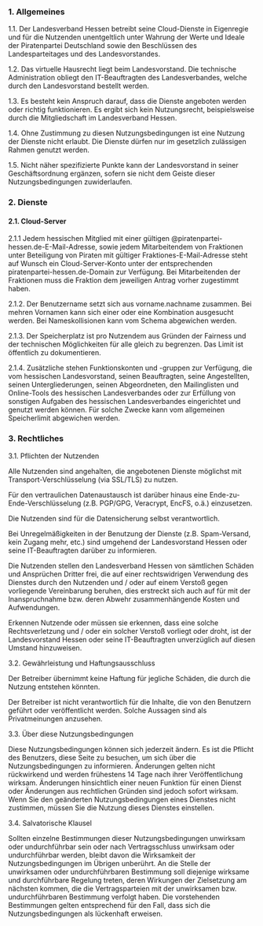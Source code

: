 ### 1. Allgemeines

1.1. Der Landesverband Hessen betreibt seine Cloud-Dienste in Eigenregie und für die Nutzenden unentgeltlich unter Wahrung der Werte und Ideale der Piratenpartei Deutschland sowie den Beschlüssen des Landesparteitages und des Landesvorstandes.

1.2. Das virtuelle Hausrecht liegt beim Landesvorstand. Die technische Administration obliegt den IT-Beauftragten des Landesverbandes, welche durch den Landesvorstand bestellt werden.

1.3. Es besteht kein Anspruch darauf, dass die Dienste angeboten werden oder richtig funktionieren. Es ergibt sich kein Nutzungsrecht, beispielsweise durch die Mitgliedschaft im Landesverband Hessen.

1.4. Ohne Zustimmung zu diesen Nutzungsbedingungen ist eine Nutzung der Dienste nicht erlaubt. Die Dienste dürfen nur im gesetzlich zulässigen Rahmen genutzt werden.

1.5. Nicht näher spezifizierte Punkte kann der Landesvorstand in seiner Geschäftsordnung ergänzen, sofern sie nicht dem Geiste dieser Nutzungsbedingungen zuwiderlaufen.
 
### 2. Dienste
 
#### 2.1. Cloud-Server
 
2.1.1 Jedem hessischen Mitglied mit einer gültigen @piratenpartei-hessen.de-E-Mail-Adresse, sowie jedem Mitarbeitendem von Fraktionen unter Beteiligung von Piraten mit gültiger Fraktiones-E-Mail-Adresse steht auf Wunsch ein Cloud-Server-Konto unter der entsprechenden piratenpartei-hessen.de-Domain zur Verfügung. Bei Mitarbeitenden der Fraktionen muss die Fraktion dem jeweiligen Antrag vorher zugestimmt haben.

2.1.2. Der Benutzername setzt sich aus vorname.nachname zusammen. Bei mehren Vornamen kann sich einer oder eine Kombination ausgesucht werden. Bei Nameskollisionen kann vom Schema abgewichen werden.

2.1.3. Der Speicherplatz ist pro Nutzendem aus Gründen der Fairness und der technischen Möglichkeiten für alle gleich zu begrenzen. Das Limit ist öffentlich zu dokumentieren.

2.1.4. Zusätzliche stehen Funktionskonten und -gruppen zur Verfügung, die vom hessischen Landesvorstand, seinen Beauftragten, seine Angestellten, seinen Untergliederungen, seinen Abgeordneten, den Mailinglisten und Online-Tools des hessischen Landesverbandes oder zur Erfüllung von sonstigen Aufgaben des hessischen Landesverbandes eingerichtet und genutzt werden können. Für solche Zwecke kann vom allgemeinen Speicherlimit abgewichen werden. 

### 3. Rechtliches 
 
3.1. Pflichten der Nutzenden

Alle Nutzenden sind angehalten, die angebotenen Dienste möglichst mit Transport-Verschlüsselung (via SSL/TLS) zu nutzen.

Für den vertraulichen Datenaustausch ist darüber hinaus eine Ende-zu-Ende-Verschlüsselung (z.B. PGP/GPG, Veracrypt, EncFS, o.ä.) einzusetzen.

Die Nutzenden sind für die Datensicherung selbst verantwortlich.

Bei Unregelmäßigkeiten in der Benutzung der Dienste (z.B. Spam-Versand, kein Zugang mehr, etc.) sind umgehend der Landesvorstand Hessen oder seine IT-Beauftragten darüber zu informieren.

Die Nutzenden stellen den Landesverband Hessen von sämtlichen Schäden und Ansprüchen Dritter frei, die auf einer rechtswidrigen Verwendung des Dienstes durch den Nutzenden und / oder auf einem Verstoß gegen vorliegende Vereinbarung beruhen, dies erstreckt sich auch auf für mit der Inanspruchnahme bzw. deren Abwehr zusammenhängende Kosten und Aufwendungen.

Erkennen Nutzende oder müssen sie erkennen, dass eine solche Rechtsverletzung und / oder ein solcher Verstoß vorliegt oder droht, ist der Landesvorstand Hessen oder seine IT-Beauftragten unverzüglich auf diesen Umstand hinzuweisen.

3.2. Gewährleistung und Haftungsausschluss

Der Betreiber übernimmt keine Haftung für jegliche Schäden, die durch die Nutzung entstehen könnten.

Der Betreiber ist nicht verantwortlich für die Inhalte, die von den Benutzern geführt oder veröffentlicht werden. Solche Aussagen sind als Privatmeinungen anzusehen.

3.3. Über diese Nutzungsbedingungen

Diese Nutzungsbedingungen können sich jederzeit ändern. Es ist die Pflicht des Benutzers, diese Seite zu besuchen, um sich über die Nutzungsbedingungen zu informieren. Änderungen gelten nicht rückwirkend und werden frühestens 14 Tage nach ihrer Veröffentlichung wirksam. Änderungen hinsichtlich einer neuen Funktion für einen Dienst oder Änderungen aus rechtlichen Gründen sind jedoch sofort wirksam. Wenn Sie den geänderten Nutzungsbedingungen eines Dienstes nicht zustimmen, müssen Sie die Nutzung dieses Dienstes einstellen.

3.4. Salvatorische Klausel

Sollten einzelne Bestimmungen dieser Nutzungsbedingungen unwirksam oder undurchführbar sein oder nach Vertragsschluss unwirksam oder undurchführbar werden, bleibt davon die Wirksamkeit der Nutzungsbedingungen im Übrigen unberührt. An die Stelle der unwirksamen oder undurchführbaren Bestimmung soll diejenige wirksame und durchführbare Regelung treten, deren Wirkungen der Zielsetzung am nächsten kommen, die die Vertragsparteien mit der unwirksamen bzw. undurchführbaren Bestimmung verfolgt haben. Die vorstehenden Bestimmungen gelten entsprechend für den Fall, dass sich die Nutzungsbedingungen als lückenhaft erweisen.
